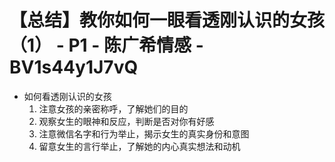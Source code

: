 # 【总结】教你如何一眼看透刚认识的女孩（1） - P1 - 陈广希情感 - BV1s44y1J7vQ

-   如何看透刚认识的女孩
    1.  注意女孩的亲密称呼，了解她们的目的
    2.  观察女生的眼神和反应，判断是否对你有好感
    3.  注意微信名字和行为举止，揭示女生的真实身份和意图
    4.  留意女生的言行举止，了解她的内心真实想法和动机